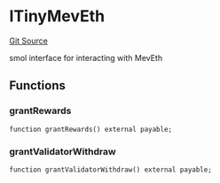 # ITinyMevEth
[Git Source](https://github.com/manifoldfinance/mevETH2/blob/216fe89b4b259aa768c698247b6facac9d08597e/src/interfaces/ITinyMevEth.sol)

smol interface for interacting with MevEth


## Functions
### grantRewards


```solidity
function grantRewards() external payable;
```

### grantValidatorWithdraw


```solidity
function grantValidatorWithdraw() external payable;
```

